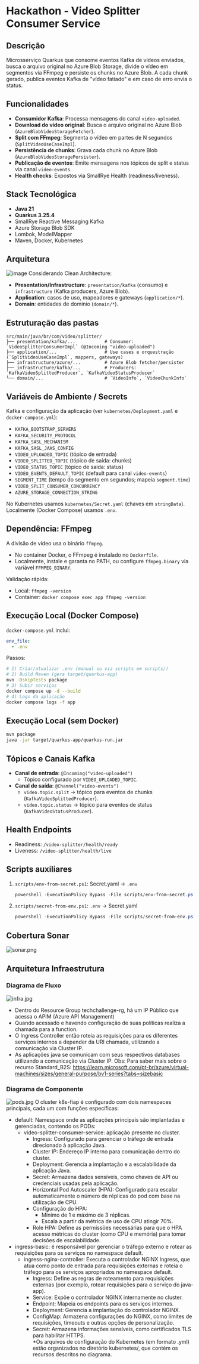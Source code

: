 # Hackathon - Video Splitter Consumer Service

## Descrição

Microsserviço Quarkus que consome eventos Kafka de vídeos enviados, busca o arquivo original no Azure Blob Storage, divide o vídeo em segmentos via FFmpeg e persiste os chunks no Azure Blob. A cada chunk gerado, publica eventos Kafka de "vídeo fatiado" e em caso de erro envia o status.

## Funcionalidades

- **Consumidor Kafka**: Processa mensagens do canal `video-uploaded`.
- **Download do vídeo original**: Busca o arquivo original no Azure Blob (`AzureBlobVideoStorageFetcher`).
- **Split com FFmpeg**: Segmenta o vídeo em partes de N segundos (`SplitVideoUseCaseImpl`).
- **Persistência de chunks**: Grava cada chunk no Azure Blob (`AzureBlobVideoStoragePersister`).
- **Publicação de eventos**: Emite mensagens nos tópicos de split e status via canal `video-events`.
- **Health checks**: Expostos via SmallRye Health (readiness/liveness).

## Stack Tecnológica

- **Java 21**
- **Quarkus 3.25.4**
- SmallRye Reactive Messaging Kafka
- Azure Storage Blob SDK
- Lombok, ModelMapper
- Maven, Docker, Kubernetes

## Arquitetura

![image](https://github.com/user-attachments/assets/c8996715-f174-4611-ab40-7c1d5ba35877)
Considerando Clean Architecture:
- **Presentation/Infrastructure**: `presentation/kafka` (consumo) e `infrastructure` (Kafka producers, Azure Blob).
- **Application**: casos de uso, mapeadores e gateways (`application/*`).
- **Domain**: entidades de domínio (`domain/*`).

## Estruturação das pastas
```
src/main/java/br/com/video/splitter/
├── presentation/kafka/...           # Consumer: `VideoSplitterConsumerImpl` (@Incoming "video-uploaded")
├── application/...                  # Use cases e orquestração (`SplitVideoUseCaseImpl`, mappers, gateways)
├── infrastructure/azure/...         # Azure Blob fetcher/persister
├── infrastructure/kafka/...         # Producers: `KafkaVideoSplittedProducer`, `KafkaVideoStatusProducer`
└── domain/...                       # `VideoInfo`, `VideoChunkInfo`
```

## Variáveis de Ambiente / Secrets

Kafka e configuração da aplicação (ver `kubernetes/Deployment.yaml` e `docker-compose.yml`):
- `KAFKA_BOOTSTRAP_SERVERS`
- `KAFKA_SECURITY_PROTOCOL`
- `KAFKA_SASL_MECHANISM`
- `KAFKA_SASL_JAAS_CONFIG`
- `VIDEO_UPLOADED_TOPIC` (tópico de entrada)
- `VIDEO_SPLITTED_TOPIC` (tópico de saída: chunks)
- `VIDEO_STATUS_TOPIC` (tópico de saída: status)
- `VIDEO_EVENTS_DEFAULT_TOPIC` (default para canal `video-events`)
- `SEGMENT_TIME` (tempo do segmento em segundos; mapeia `segment.time`)
- `VIDEO_SPLIT_CONSUMER_CONCURRENCY`
- `AZURE_STORAGE_CONNECTION_STRING`

No Kubernetes usamos `kubernetes/Secret.yaml` (chaves em `stringData`). Localmente (Docker Compose) usamos `.env`.

## Dependência: FFmpeg

A divisão de vídeo usa o binário `ffmpeg`.
- No container Docker, o FFmpeg é instalado no `Dockerfile`.
- Localmente, instale e garanta no PATH, ou configure `ffmpeg.binary` via variável `FFMPEG_BINARY`.

Validação rápida:
- Local: `ffmpeg -version`
- Container: `docker compose exec app ffmpeg -version`

## Execução Local (Docker Compose)

`docker-compose.yml` inclui:
```yaml
env_file:
  - .env
```
Passos:
```bash
# 1) Criar/atualizar .env (manual ou via scripts em scripts/)
# 2) Build Maven (gera target/quarkus-app)
mvn -DskipTests package
# 3) Subir serviços
docker compose up -d --build
# 4) Logs da aplicação
docker compose logs -f app
```

## Execução Local (sem Docker)

```bash
mvn package
java -jar target/quarkus-app/quarkus-run.jar
```

## Tópicos e Canais Kafka

- **Canal de entrada**: `@Incoming("video-uploaded")`
  - Tópico configurado por `VIDEO_UPLOADED_TOPIC`.
- **Canal de saída**: `@Channel("video-events")`
  - `video.topic.split` → tópico para eventos de chunks (`KafkaVideoSplittedProducer`).
  - `video.topic.status` → tópico para eventos de status (`KafkaVideoStatusProducer`).

## Health Endpoints

- Readiness: `/video-splitter/health/ready`
- Liveness: `/video-splitter/health/live`

## Scripts auxiliares

1. `scripts/env-from-secret.ps1`: Secret.yaml → `.env`
   ```powershell
   powershell -ExecutionPolicy Bypass -File scripts/env-from-secret.ps1 -SecretPath kubernetes/Secret.yaml -OutFile .env
   ```
2. `scripts/secret-from-env.ps1`: `.env` → Secret.yaml
   ```powershell
   powershell -ExecutionPolicy Bypass -File scripts/secret-from-env.ps1 -EnvPath .env -SecretPath kubernetes/Secret.yaml
   ```

## Cobertura Sonar

![sonar.png](assets/images/sonar.png)

## Arquitetura Infraestrutura

### Diagrama de Fluxo
![infra.jpg](assets/images/infra.jpg)
- Dentro do Resource Group techchallenge-rg, há um IP Público que acessa o APIM (Azure API Management)
- Quando acessado e havendo configuração de suas políticas realiza a chamada para a function.
- O Ingress Controller então roteia as requisições para os diferentes serviços internos a depender da URI chamada, utilizando a comunicação via Cluster IP.
- As aplicações java se comunicam com seus respectivos databases utilizando a comunicação via Cluster IP.
  Obs: Para saber mais sobre o recurso Standard_B2S: https://learn.microsoft.com/pt-br/azure/virtual-machines/sizes/general-purpose/bv1-series?tabs=sizebasic

### Diagrama de Componente
![pods.jpg](assets/images/pods.jpg)
O cluster k8s-fiap é configurado com dois namespaces principais, cada um com funções específicas:
- default: Namespace onde as aplicações principais são implantadas e gerenciadas, contendo os PODs:
    - video-splitter-consumer-service: aplicação presente no cluster.
        - Ingress: Configurado para gerenciar o tráfego de entrada direcionado à aplicação Java.
        - Cluster IP: Endereço IP interno para comunicação dentro do cluster.
        - Deployment: Gerencia a implantação e a escalabilidade da aplicação Java.
        - Secret: Armazena dados sensíveis, como chaves de API ou credenciais usadas pela aplicação.
        - Horizontal Pod Autoscaler (HPA): Configurado para escalar automaticamente o número de réplicas do pod com base na utilização de CPU.
        - Configuração do HPA:
            - Mínimo de 1 e máximo de 3 réplicas.
            - Escala a partir da métrica de uso de CPU atingir 70%.
        - Role HPA: Define as permissões necessárias para que o HPA acesse métricas do cluster (como CPU e memória) para tomar decisões de escalabilidade.
- ingress-basic: é responsável por gerenciar o tráfego externo e rotear as requisições para os serviços no namespace default.
    - ingress-nginx-controller: Executa o controlador NGINX Ingress, que atua como ponto de entrada para requisições externas e roteia o tráfego para os serviços apropriados no namespace default.
        - Ingress: Define as regras de roteamento para requisições externas (por exemplo, rotear requisições para o serviço do java-app).
        - Service: Expõe o controlador NGINX internamente no cluster.
        - Endpoint: Mapeia os endpoints para os serviços internos.
        - Deployment: Gerencia a implantação do controlador NGINX.
        - ConfigMap: Armazena configurações do NGINX, como limites de requisições, timeouts e outras opções de personalização.
        - Secret: Armazena informações sensíveis, como certificados TLS para habilitar HTTPS.    
          *Os arquivos de configuração do Kubernetes (em formato .yml) estão organizados no diretório kubernetes/, que contém os recursos descritos no diagrama.
